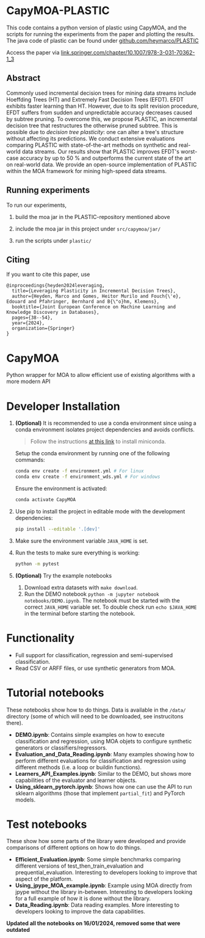 # CapyMOA-PLASTIC

This code contains a python version of plastic using CapyMOA, and the scripts for running the experiments from the paper and plotting the results. The java code of plastic can be found under [github.com/heymarco/PLASTIC](https://github.com/heymarco/PLASTIC)

Access the paper via [link.springer.com/chapter/10.1007/978-3-031-70362-1_3](https://link.springer.com/chapter/10.1007/978-3-031-70362-1_3)

## Abstract

Commonly used incremental decision trees for mining data streams include Hoeffding Trees (HT) and Extremely Fast Decision Trees (EFDT). EFDT exhibits faster learning than HT. However, due to its split revision procedure, EFDT suffers from sudden and unpredictable accuracy decreases caused by subtree pruning. To overcome this, we propose PLASTIC, an incremental decision tree that restructures the otherwise pruned subtree. This is possible due to *decision tree plasticity*: one can alter a tree's structure without affecting its predictions. We conduct extensive evaluations comparing PLASTIC with state-of-the-art methods on synthetic and real-world data streams. 
Our results show that PLASTIC improves EFDT's worst-case accuracy by up to 50 % and outperforms the current state of the art on real-world data. 
We provide an open-source implementation of PLASTIC within the MOA framework for mining high-speed data streams.

## Running experiments
To run our experiments, 
1. build the moa jar in the PLASTIC-repository mentioned above
2. include the moa jar in this project under `src/capymoa/jar/`

3. run the scripts under `plastic/`

## Citing
If you want to cite this paper, use
```
@inproceedings{heyden2024leveraging,
  title={Leveraging Plasticity in Incremental Decision Trees},
  author={Heyden, Marco and Gomes, Heitor Murilo and Fouch{\'e}, Edouard and Pfahringer, Bernhard and B{\"o}hm, Klemens},
  booktitle={Joint European Conference on Machine Learning and Knowledge Discovery in Databases},
  pages={38--54},
  year={2024},
  organization={Springer}
}
```

# CapyMOA
Python wrapper for MOA to allow efficient use of existing algorithms with a more modern API


# Developer Installation

1. **(Optional)** It is recommended to use a conda environment since using a
   conda environment isolates project dependencies and avoids conflicts.
   > Follow the instructions [at this link](https://docs.conda.io/projects/miniconda/en/latest/) to install miniconda.

   Setup the conda environment by running one of the following commands:
   ```sh
   conda env create -f environment.yml # For linux
   conda env create -f environment_wds.yml # For windows
   ```
   Ensure the environment is activated:
   ```sh
   conda activate CapyMOA
   ```
2. Use pip to install the project in editable mode with the development dependencies:
   ```bash
   pip install --editable '.[dev]'
   ```
3. Make sure the environment variable `JAVA_HOME` is set.
4. Run the tests to make sure everything is working:
   ```bash
   python -m pytest
   ```
5. **(Optional)** Try the example notebooks
   1. Download extra datasets with `make download`.
   2. Run the DEMO notebook ```python -m jupyter notebook notebooks/DEMO.ipynb```. The notebook must be
   started with the correct ```JAVA_HOME``` variable set.
   To double check run ```echo $JAVA_HOME``` in the
   terminal before starting the notebook.


# Functionality
* Full support for classification, regression and semi-supervised classification. 
* Read CSV or ARFF files, or use synthetic generators from MOA.

# Tutorial notebooks
These notebooks show how to do things. Data is available in the ```/data/``` directory (some of which will need to be downloaded, see instrucitons there). 

* **DEMO.ipynb**: Contains simple examples on how to execute classification and regression, using MOA objets to configure synthetic generators or classifiers/regressors. 
* **Evaluation_and_Data_Reading.ipynb**: Many examples showing how to perform different evaluations for classification and regression using different methods (i.e. a loop or buildin functions). 
* **Learners_API_Examples.ipynb**: Similar to the DEMO, but shows more capabilities of the evaluator and learner objects.
* **Using_sklearn_pytorch.ipynb**: Shows how one can use the API to run sklearn algorithms (those that implement ```partial_fit```) and PyTorch models. 

# Test notebooks
These show how some parts of the library were developed and provide comparisons of different options on how to do things. 

* **Efficient_Evaluation.ipynb**: Some simple benchmarks comparing different versions of test_then_train_evaluation and prequential_evaluation. Interesting to developers looking to improve that aspect of the platform. 
* **Using_jpype_MOA_example.ipynb**: Example using MOA directly from jpype without the library in-between. Interesting to developers looking for a full example of how it is done without the library. 
* **Data_Reading.ipynb**: Data reading examples. More interesting to developers looking to improve the data capabilities. 

**Updated all the notebooks on 16/01/2024, removed some that were outdated**
